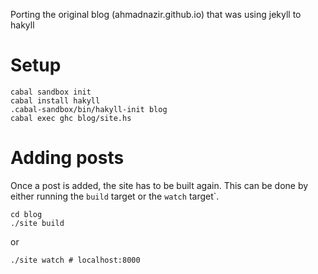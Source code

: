 Porting the original blog (ahmadnazir.github.io) that was using jekyll to hakyll

# Setup

```
cabal sandbox init
cabal install hakyll
.cabal-sandbox/bin/hakyll-init blog
cabal exec ghc blog/site.hs
```

# Adding posts

Once a post is added, the site has to be built again. This can be done
by either running the `build` target or the `watch` target`.

```
cd blog
./site build
```

or

```
./site watch # localhost:8000
```
